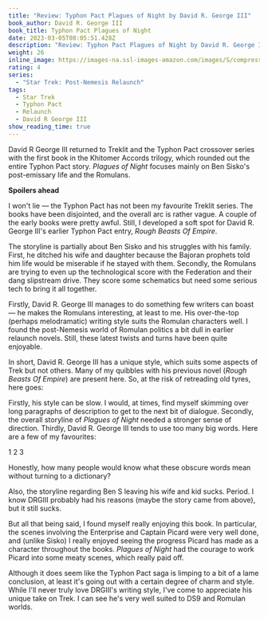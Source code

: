 ```yaml
---
title: "Review: Typhon Pact Plagues of Night by David R. George III"
book_author: David R. George III
book_title: Typhon Pact Plagues of Night
date: 2023-03-05T08:05:51.428Z
description: "Review: Typhon Pact Plagues of Night by David R. George III"
weight: 26
inline_image: https://images-na.ssl-images-amazon.com/images/S/compressed.photo.goodreads.com/books/1324943760i/13026545.jpg
rating: 4
series:
  - "Star Trek: Post-Nemesis Relaunch"
tags:
  - Star Trek
  - Typhon Pact
  - Relaunch
  - David R George III
show_reading_time: true
---
```

David R George III returned to Treklit and the Typhon Pact crossover series with the first book in the Khitomer Accords trilogy, which rounded out the entire Typhon Pact story. *Plagues of Night* focuses mainly on Ben Sisko's post-emissary life and the Romulans.

**Spoilers ahead**

<!--more-->

I won't lie — the Typhon Pact has not been my favourite Treklit series. The books have been disjointed, and the overall arc is rather vague. A couple of the early books were pretty awful. Still, I developed a soft spot for David R. George III's earlier Typhon Pact entry, *Rough Beasts Of Empire*.

The storyline is partially about Ben Sisko and his struggles with his family. First, he ditched his wife and daughter because the Bajoran prophets told him life would be miserable if he stayed with them. Secondly, the Romulans are trying to even up the technological score with the Federation and their dang slipstream drive. They score some schematics but need some serious tech to bring it all together.

Firstly, David R. George III manages to do something few writers can boast — he makes the Romulans interesting, at least to me. His over-the-top (perhaps melodramatic) writing style suits the Romulan characters well. I found the post-Nemesis world of Romulan politics a bit dull in earlier relaunch novels. Still, these latest twists and turns have been quite enjoyable.

In short, David R. George III has a unique style, which suits some aspects of Trek but not others. Many of my quibbles with his previous novel (*Rough Beasts Of Empire*) are present here. So, at the risk of retreading old tyres, here goes:

Firstly, his style can be slow. I would, at times, find myself skimming over long paragraphs of description to get to the next bit of dialogue. Secondly, the overall storyline of *Plagues of Night* needed a stronger sense of direction. Thirdly, David R. George III tends to use too many big words. Here are a few of my favourites:

1 2 3

Honestly, how many people would know what these obscure words mean without turning to a dictionary?

Also, the storyline regarding Ben S leaving his wife and kid sucks. Period. I know DRGIII probably had his reasons (maybe the story came from above), but it still sucks.

But all that being said, I found myself really enjoying this book. In particular, the scenes involving the Enterprise and Captain Picard were very well done, and (unlike Sisko) I really enjoyed seeing the progress Picard has made as a character throughout the books. *Plagues of Night* had the courage to work Picard into some meaty scenes, which really paid off.

Although it does seem like the Typhon Pact saga is limping to a bit of a lame conclusion, at least it's going out with a certain degree of charm and style. While I'll never truly love DRGIII's writing style, I've come to appreciate his unique take on Trek. I can see he's very well suited to DS9 and Romulan worlds.
